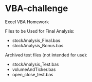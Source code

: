 # VBA-challenge
Excel VBA Homework

Files to be Used for Final Analysis:
- stockAnalysis_Final.bas
- stockAnalysis_Bonus.bas

Archived test files (not intended for use):
- stockAnalysis_Test.bas
- volumeAndTicker.bas
- open_close_test.bas
